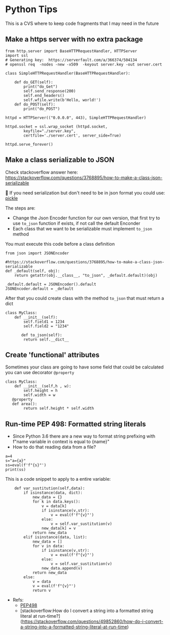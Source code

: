 # Python Tips

This is a CVS where to keep code fragments that I may need in the future

## Make a https server with no extra package
```
from http.server import BaseHTTPRequestHandler, HTTPServer
import ssl
# Generating key:  https://serverfault.com/a/366374/504134
# openssl req  -nodes -new -x509  -keyout server.key -out server.cert

class SimpleHTTPRequestHandler(BaseHTTPRequestHandler):

    def do_GET(self):
        print("do_Get")
        self.send_response(200)
        self.end_headers()
        self.wfile.write(b'Hello, world!')
    def do_POST(self):
        print("do_POST")

httpd = HTTPServer(("0.0.0.0", 443), SimpleHTTPRequestHandler)

httpd.socket = ssl.wrap_socket (httpd.socket,
        keyfile="./server.key",
        certfile='./server.cert', server_side=True)

httpd.serve_forever()
```

## Make a class serializable to JSON
Check stackoverflow answer here: https://stackoverflow.com/questions/3768895/how-to-make-a-class-json-serializable

🚨 If you need serialization but don't need to be in json format you could use: [pickle](https://docs.python.org/3/library/pickle.html)

The steps are:
- Change the Json Encoder function for our own version, that first try to use `to_json` function if exists, if not call the default Enconder
- Each class that we want to be serializable must implement `to_json` method

You must execute this code before a class definition
```
from json import JSONEncoder

#https://stackoverflow.com/questions/3768895/how-to-make-a-class-json-serializable
def _default(self, obj):
    return getattr(obj.__class__, "to_json", _default.default)(obj)

_default.default = JSONEncoder().default
JSONEncoder.default = _default
```

After that you could create class with the method `to_json` that must return a dict
```
class MyClass:
    def __init__(self):
        self.field1 = 1234
        self.field2 = "1234"
   
       def to_json(self):
        return self.__dict__
```
## Create 'functional' attributes 
Sometimes your class are going to have some field that could be calculated you can use decorator `@property`

```
class MyClass:
    def __init__(self,h , w):
        self.height = h
        self.width = w
   @property
   def area():
        return self.height * self.width
```


## Run-time PEP 498: Formatted string literals
- Since Python 3.6 there are a new way to format string prefixing with f"name variable in context is equal to {name}"
- How to do that reading data from a file?
```
a=4
s="a={a}"
ss=eval(f'f"{s}"')
print(ss)
```

This is a code snippet to apply to a entire variable:
```
    def var_sustitution(self,data):
        if isinstance(data, dict):
            new_data = {}
            for k in data.keys():
                v = data[k]
                if isinstance(v,str):
                    v = eval(f'f"{v}"')
                else:
                    v = self.var_sustitution(v)
                new_data[k] = v
            return new_data
        elif isinstance(data, list):
            new_data = []
            for v in data:
                if isinstance(v,str):
                    v = eval(f'f"{v}"')
                else:
                    v = self.var_sustitution(v)
                new_data.append(v)
            return new_data
        else:
            v = data
            v = eval(f'f"{v}"')
            return v
```
- Refs:
   - [PEP498](https://docs.python.org/3/whatsnew/3.6.html#whatsnew36-pep498)
   - [stackoverflow:How do I convert a string into a formatted string literal at run-time?] (https://stackoverflow.com/questions/49852860/how-do-i-convert-a-string-into-a-formatted-string-literal-at-run-time)
